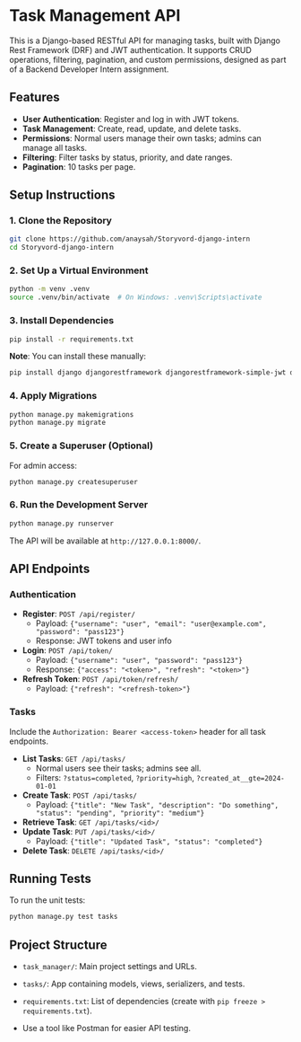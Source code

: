 

# Task Management API

This is a Django-based RESTful API for managing tasks, built with Django Rest Framework (DRF) and JWT authentication. It supports CRUD operations, filtering, pagination, and custom permissions, designed as part of a Backend Developer Intern assignment.

## Features
- **User Authentication**: Register and log in with JWT tokens.
- **Task Management**: Create, read, update, and delete tasks.
- **Permissions**: Normal users manage their own tasks; admins can manage all tasks.
- **Filtering**: Filter tasks by status, priority, and date ranges.
- **Pagination**: 10 tasks per page.

## Setup Instructions

### 1. Clone the Repository
```bash
git clone https://github.com/anaysah/Storyvord-django-intern
cd Storyvord-django-intern
```

### 2. Set Up a Virtual Environment
```bash
python -m venv .venv
source .venv/bin/activate  # On Windows: .venv\Scripts\activate
```

### 3. Install Dependencies
```bash
pip install -r requirements.txt
```

**Note**: You can install these manually:
```bash
pip install django djangorestframework djangorestframework-simple-jwt django-filter
```

### 4. Apply Migrations
```bash
python manage.py makemigrations
python manage.py migrate
```

### 5. Create a Superuser (Optional)
For admin access:
```bash
python manage.py createsuperuser
```

### 6. Run the Development Server
```bash
python manage.py runserver
```
The API will be available at `http://127.0.0.1:8000/`.

## API Endpoints

### Authentication
- **Register**: `POST /api/register/`
  - Payload: `{"username": "user", "email": "user@example.com", "password": "pass123"}`
  - Response: JWT tokens and user info
- **Login**: `POST /api/token/`
  - Payload: `{"username": "user", "password": "pass123"}`
  - Response: `{"access": "<token>", "refresh": "<token>"}`
- **Refresh Token**: `POST /api/token/refresh/`
  - Payload: `{"refresh": "<refresh-token>"}`

### Tasks
Include the `Authorization: Bearer <access-token>` header for all task endpoints.
- **List Tasks**: `GET /api/tasks/`
  - Normal users see their tasks; admins see all.
  - Filters: `?status=completed`, `?priority=high`, `?created_at__gte=2024-01-01`
- **Create Task**: `POST /api/tasks/`
  - Payload: `{"title": "New Task", "description": "Do something", "status": "pending", "priority": "medium"}`
- **Retrieve Task**: `GET /api/tasks/<id>/`
- **Update Task**: `PUT /api/tasks/<id>/`
  - Payload: `{"title": "Updated Task", "status": "completed"}`
- **Delete Task**: `DELETE /api/tasks/<id>/`

## Running Tests
To run the unit tests:
```bash
python manage.py test tasks
```

## Project Structure
- `task_manager/`: Main project settings and URLs.
- `tasks/`: App containing models, views, serializers, and tests.
- `requirements.txt`: List of dependencies (create with `pip freeze > requirements.txt`).

- Use a tool like Postman for easier API testing.